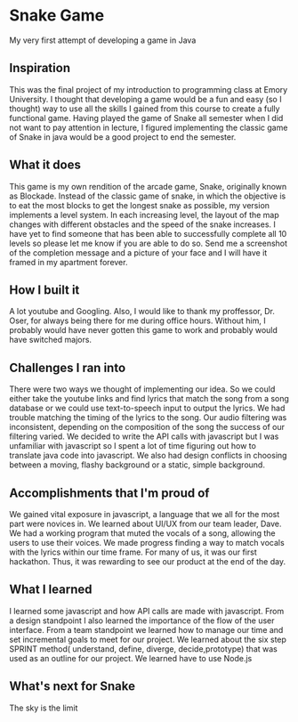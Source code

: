 # Snake Game 
My very first attempt of developing a game in Java 

## Inspiration
This was the final project of my introduction to programming class at Emory University. I thought that developing a game would be a fun and easy (so I thought) way to use all the skills I gained from this course to create a fully functional game. Having played the game of Snake all semester when I did not want to pay attention in lecture, I figured implementing the classic game of Snake in java would be a good project to end the semester. 

## What it does
This game is my own rendition of the arcade game, Snake, originally known as Blockade. Instead of the classic game of snake, in which the objective is to eat the most blocks to get the longest snake as possible, my version implements a level system. In each increasing level, the layout of the map changes with different obstacles and the speed of the snake increases. I have yet to find someone that has been able to successfully complete all 10 levels so please let me know if you are able to do so. Send me a screenshot of the completion message and a picture of your face and I will have it framed in my apartment forever. 


## How I built it
A lot youtube and Googling. Also, I would like to thank my proffessor, Dr. Oser, for always being there for me during office hours. Without him, I probably would have never gotten this game to work and probably would have switched majors. 




## Challenges I ran into



There were two ways we thought of implementing our idea. So we could either take the youtube links and find lyrics that match the song from a song database or we could use text-to-speech input to output the lyrics. We had trouble matching the timing of the lyrics to the song. Our audio filtering was inconsistent, depending on the composition of the song the success of our filtering varied. We decided to write the API calls with javascript but I was unfamiliar with javascript so I spent a lot of time figuring out how to translate java code into javascript. We also had design conflicts in choosing between a moving, flashy background or a static, simple background. 

## Accomplishments that I'm proud of
We gained vital exposure in javascript, a language that we all for the most part were novices in. We learned about UI/UX from our team leader, Dave. We had a working program that muted the vocals of a song, allowing the users to use their voices. We made progress finding a way to match vocals with the lyrics within our time frame.  For many of us, it was our first hackathon. Thus, it was rewarding to see our product at the end of the day.

## What I learned
I learned some javascript and how API calls are made with javascript. From a design standpoint I also learned the importance of the flow of the user interface. From a team standpoint we learned how to manage our time and set incremental goals to meet for our project. We learned about the six step SPRINT method( understand, define, diverge, decide,prototype) that was used as an outline for our project. We learned have to use Node.js

## What's next for Snake
The sky is the limit 


